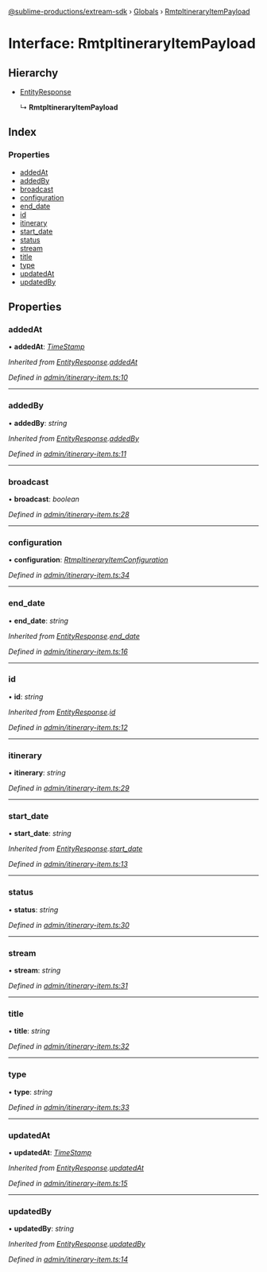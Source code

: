 [@sublime-productions/extream-sdk](../README.md) › [Globals](../globals.md) › [RmtpItineraryItemPayload](rmtpitineraryitempayload.md)

# Interface: RmtpItineraryItemPayload

## Hierarchy

* [EntityResponse](entityresponse.md)

  ↳ **RmtpItineraryItemPayload**

## Index

### Properties

* [addedAt](rmtpitineraryitempayload.md#addedat)
* [addedBy](rmtpitineraryitempayload.md#addedby)
* [broadcast](rmtpitineraryitempayload.md#broadcast)
* [configuration](rmtpitineraryitempayload.md#configuration)
* [end_date](rmtpitineraryitempayload.md#end_date)
* [id](rmtpitineraryitempayload.md#id)
* [itinerary](rmtpitineraryitempayload.md#itinerary)
* [start_date](rmtpitineraryitempayload.md#start_date)
* [status](rmtpitineraryitempayload.md#status)
* [stream](rmtpitineraryitempayload.md#stream)
* [title](rmtpitineraryitempayload.md#title)
* [type](rmtpitineraryitempayload.md#type)
* [updatedAt](rmtpitineraryitempayload.md#updatedat)
* [updatedBy](rmtpitineraryitempayload.md#updatedby)

## Properties

###  addedAt

• **addedAt**: *[TimeStamp](timestamp.md)*

*Inherited from [EntityResponse](entityresponse.md).[addedAt](entityresponse.md#addedat)*

*Defined in [admin/itinerary-item.ts:10](https://github.com/Extream-SaaS/ex-sdk/blob/194f895/src/admin/itinerary-item.ts#L10)*

___

###  addedBy

• **addedBy**: *string*

*Inherited from [EntityResponse](entityresponse.md).[addedBy](entityresponse.md#addedby)*

*Defined in [admin/itinerary-item.ts:11](https://github.com/Extream-SaaS/ex-sdk/blob/194f895/src/admin/itinerary-item.ts#L11)*

___

###  broadcast

• **broadcast**: *boolean*

*Defined in [admin/itinerary-item.ts:28](https://github.com/Extream-SaaS/ex-sdk/blob/194f895/src/admin/itinerary-item.ts#L28)*

___

###  configuration

• **configuration**: *[RtmpItineraryItemConfiguration](rtmpitineraryitemconfiguration.md)*

*Defined in [admin/itinerary-item.ts:34](https://github.com/Extream-SaaS/ex-sdk/blob/194f895/src/admin/itinerary-item.ts#L34)*

___

###  end_date

• **end_date**: *string*

*Inherited from [EntityResponse](entityresponse.md).[end_date](entityresponse.md#end_date)*

*Defined in [admin/itinerary-item.ts:16](https://github.com/Extream-SaaS/ex-sdk/blob/194f895/src/admin/itinerary-item.ts#L16)*

___

###  id

• **id**: *string*

*Inherited from [EntityResponse](entityresponse.md).[id](entityresponse.md#id)*

*Defined in [admin/itinerary-item.ts:12](https://github.com/Extream-SaaS/ex-sdk/blob/194f895/src/admin/itinerary-item.ts#L12)*

___

###  itinerary

• **itinerary**: *string*

*Defined in [admin/itinerary-item.ts:29](https://github.com/Extream-SaaS/ex-sdk/blob/194f895/src/admin/itinerary-item.ts#L29)*

___

###  start_date

• **start_date**: *string*

*Inherited from [EntityResponse](entityresponse.md).[start_date](entityresponse.md#start_date)*

*Defined in [admin/itinerary-item.ts:13](https://github.com/Extream-SaaS/ex-sdk/blob/194f895/src/admin/itinerary-item.ts#L13)*

___

###  status

• **status**: *string*

*Defined in [admin/itinerary-item.ts:30](https://github.com/Extream-SaaS/ex-sdk/blob/194f895/src/admin/itinerary-item.ts#L30)*

___

###  stream

• **stream**: *string*

*Defined in [admin/itinerary-item.ts:31](https://github.com/Extream-SaaS/ex-sdk/blob/194f895/src/admin/itinerary-item.ts#L31)*

___

###  title

• **title**: *string*

*Defined in [admin/itinerary-item.ts:32](https://github.com/Extream-SaaS/ex-sdk/blob/194f895/src/admin/itinerary-item.ts#L32)*

___

###  type

• **type**: *string*

*Defined in [admin/itinerary-item.ts:33](https://github.com/Extream-SaaS/ex-sdk/blob/194f895/src/admin/itinerary-item.ts#L33)*

___

###  updatedAt

• **updatedAt**: *[TimeStamp](timestamp.md)*

*Inherited from [EntityResponse](entityresponse.md).[updatedAt](entityresponse.md#updatedat)*

*Defined in [admin/itinerary-item.ts:15](https://github.com/Extream-SaaS/ex-sdk/blob/194f895/src/admin/itinerary-item.ts#L15)*

___

###  updatedBy

• **updatedBy**: *string*

*Inherited from [EntityResponse](entityresponse.md).[updatedBy](entityresponse.md#updatedby)*

*Defined in [admin/itinerary-item.ts:14](https://github.com/Extream-SaaS/ex-sdk/blob/194f895/src/admin/itinerary-item.ts#L14)*
